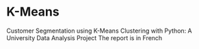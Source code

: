 # K-Means
Customer Segmentation using K-Means Clustering with Python: A University Data Analysis Project
The report is in French
